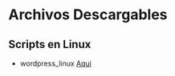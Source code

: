# Archivos Descargables

## Scripts en Linux

* wordpress_linux [Aqui](https://github.com/Lucho00Cuba/data/blob/main/wordpress_linux.zip)